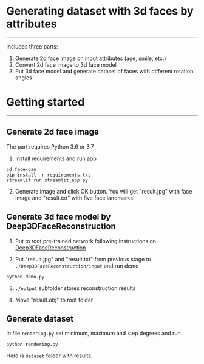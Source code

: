 # Generating dataset with 3d faces by attributes

---
Includes three parts:

1. Generate 2d face image on input attributes (age, smile, etc.) 
2. Convert 2d face image to 3d face model
3. Put 3d face model and generate dataset of faces with different rotation angles

# Getting started

---
## Generate 2d face image
The part requires Python 3.6 or 3.7
1. Install requirements and run app
```
cd face-gan
pip install -r requirements.txt
streamlit run streamlit_app.py
```
2. Generate image and click OK button. You will get "result.jpg" with face image and
   "result.txt" with five face landmarks.

## Generate 3d face model by Deep3DFaceReconstruction

1. Put to root pre-trained network following instructions on 
[Deep3DFaceReconstruction](https://github.com/microsoft/Deep3DFaceReconstruction/tree/15c919c179c449ee87f37c0fa86da7eb6607edac#testing-with-pre-trained-network)
   
2. Put "result.jpg" and "result.txt" from previous stage to `./Deep3DFaceReconstruction/input` and run demo
```
python demo.py
```

3. `./output` subfolder stores reconstruction results

4. Move "result.obj" to root folder

## Generate dataset

In file `rendering.py` set minimum, maximum and step degrees and run
```
python rendering.py
```
Here is `dataset` folder with results.
